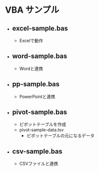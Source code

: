 # VBA サンプル


- ## excel-sample.bas
  - Excelで動作


- ## word-sample.bas
  - Wordと連携


- ## pp-sample.bas
  - PowerPointと連携


- ## pivot-sample.bas
  - ピボットテーブルを作成
  - pivot-sample-data.tsv  
    - ピボットテーブルの元になるデータ



- ## csv-sample.bas
  - CSVファイルと連携


